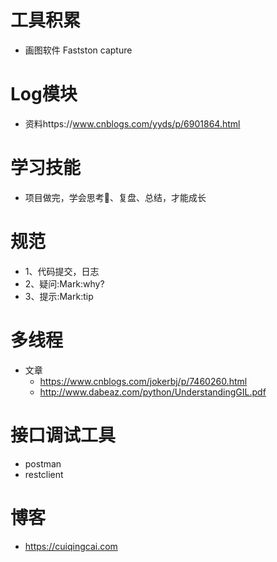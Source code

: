 # 工具积累
- 画图软件 Fastston capture
 
 
# Log模块
 - 资料https://www.cnblogs.com/yyds/p/6901864.html 
 
# 学习技能
 - 项目做完，学会思考🤔、复盘、总结，才能成长
 
# 规范
 - 1、代码提交，日志
 - 2、疑问:Mark:why?
 - 3、提示:Mark:tip
 
# 多线程
 - 文章
    - https://www.cnblogs.com/jokerbj/p/7460260.html
    - http://www.dabeaz.com/python/UnderstandingGIL.pdf
# 接口调试工具
 - postman
 - restclient
 
# 博客
 - https://cuiqingcai.com